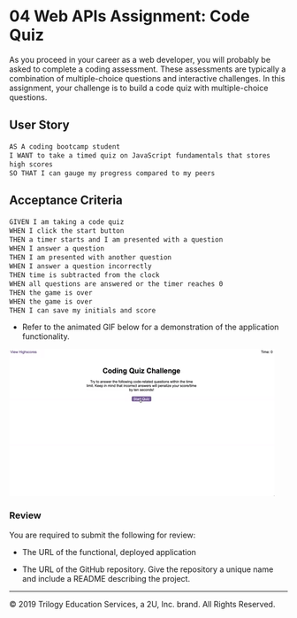 # 04 Web APIs Assignment: Code Quiz

As you proceed in your career as a web developer, you will probably be asked to complete a coding assessment. These assessments are typically a combination of multiple-choice questions and interactive challenges. In this assignment, your challenge is to build a code quiz with multiple-choice questions.

## User Story
```
AS A coding bootcamp student
I WANT to take a timed quiz on JavaScript fundamentals that stores high scores
SO THAT I can gauge my progress compared to my peers
```

## Acceptance Criteria
```
GIVEN I am taking a code quiz
WHEN I click the start button
THEN a timer starts and I am presented with a question
WHEN I answer a question
THEN I am presented with another question
WHEN I answer a question incorrectly
THEN time is subtracted from the clock
WHEN all questions are answered or the timer reaches 0
THEN the game is over
WHEN the game is over
THEN I can save my initials and score
```

* Refer to the animated GIF below for a demonstration of the application functionality.

![code quiz](./Assets/04-Web-APIs-homework-demo.gif)


### Review

You are required to submit the following for review:

* The URL of the functional, deployed application

* The URL of the GitHub repository. Give the repository a unique name and include a README describing the project.


- - -
© 2019 Trilogy Education Services, a 2U, Inc. brand. All Rights Reserved.
